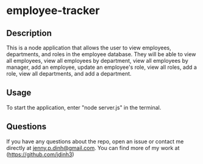 # employee-tracker

## Description

This is a node application that allows the user to view employees, departments, and roles in the employee database. They will be able to view all employees, view all employees by department, view all employees by manager, add an employee, update an employee's role, view all roles, add a role, view all departments, and add a department.

## Usage

To start the application, enter "node server.js" in the terminal.

## Questions

  If you have any questions about the repo, open an issue or contact me directly at jenny.p.dinh@gmail.com. You can find more of my work at (https://github.com/jdinh3)

